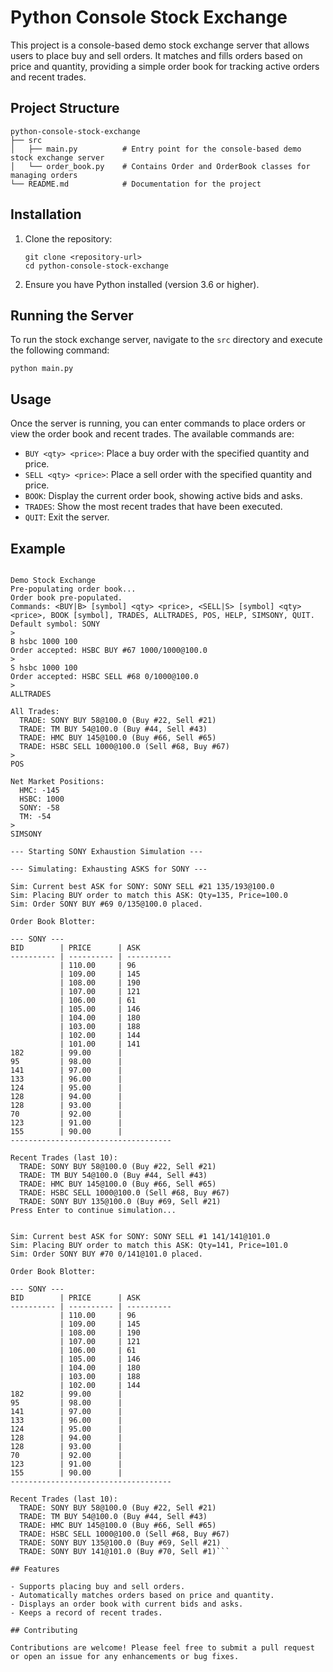 # Python Console Stock Exchange

This project is a console-based demo stock exchange server that allows users to place buy and sell orders. It matches and fills orders based on price and quantity, providing a simple order book for tracking active orders and recent trades.

## Project Structure

```
python-console-stock-exchange
├── src
│   ├── main.py          # Entry point for the console-based demo stock exchange server
│   └── order_book.py    # Contains Order and OrderBook classes for managing orders
└── README.md            # Documentation for the project
```

## Installation

1. Clone the repository:
   ```
   git clone <repository-url>
   cd python-console-stock-exchange
   ```

2. Ensure you have Python installed (version 3.6 or higher).

## Running the Server

To run the stock exchange server, navigate to the `src` directory and execute the following command:

```
python main.py
```

## Usage

Once the server is running, you can enter commands to place orders or view the order book and recent trades. The available commands are:

- `BUY <qty> <price>`: Place a buy order with the specified quantity and price.
- `SELL <qty> <price>`: Place a sell order with the specified quantity and price.
- `BOOK`: Display the current order book, showing active bids and asks.
- `TRADES`: Show the most recent trades that have been executed.
- `QUIT`: Exit the server.

## Example

```
    
Demo Stock Exchange
Pre-populating order book...
Order book pre-populated.
Commands: <BUY|B> [symbol] <qty> <price>, <SELL|S> [symbol] <qty> <price>, BOOK [symbol], TRADES, ALLTRADES, POS, HELP, SIMSONY, QUIT. Default symbol: SONY
> 
B hsbc 1000 100
Order accepted: HSBC BUY #67 1000/1000@100.0
> 
S hsbc 1000 100
Order accepted: HSBC SELL #68 0/1000@100.0
> 
ALLTRADES

All Trades:
  TRADE: SONY BUY 58@100.0 (Buy #22, Sell #21)
  TRADE: TM BUY 54@100.0 (Buy #44, Sell #43)
  TRADE: HMC BUY 145@100.0 (Buy #66, Sell #65)
  TRADE: HSBC SELL 1000@100.0 (Sell #68, Buy #67)
> 
POS

Net Market Positions:
  HMC: -145
  HSBC: 1000
  SONY: -58
  TM: -54
> 
SIMSONY

--- Starting SONY Exhaustion Simulation ---

--- Simulating: Exhausting ASKS for SONY ---

Sim: Current best ASK for SONY: SONY SELL #21 135/193@100.0
Sim: Placing BUY order to match this ASK: Qty=135, Price=100.0
Sim: Order SONY BUY #69 0/135@100.0 placed.

Order Book Blotter:

--- SONY ---
BID        | PRICE      | ASK       
---------- | ---------- | ----------
           | 110.00     | 96        
           | 109.00     | 145       
           | 108.00     | 190       
           | 107.00     | 121       
           | 106.00     | 61        
           | 105.00     | 146       
           | 104.00     | 180       
           | 103.00     | 188       
           | 102.00     | 144       
           | 101.00     | 141       
182        | 99.00      |           
95         | 98.00      |           
141        | 97.00      |           
133        | 96.00      |           
124        | 95.00      |           
128        | 94.00      |           
128        | 93.00      |           
70         | 92.00      |           
123        | 91.00      |           
155        | 90.00      |           
------------------------------------

Recent Trades (last 10):
  TRADE: SONY BUY 58@100.0 (Buy #22, Sell #21)
  TRADE: TM BUY 54@100.0 (Buy #44, Sell #43)
  TRADE: HMC BUY 145@100.0 (Buy #66, Sell #65)
  TRADE: HSBC SELL 1000@100.0 (Sell #68, Buy #67)
  TRADE: SONY BUY 135@100.0 (Buy #69, Sell #21)
Press Enter to continue simulation...


Sim: Current best ASK for SONY: SONY SELL #1 141/141@101.0
Sim: Placing BUY order to match this ASK: Qty=141, Price=101.0
Sim: Order SONY BUY #70 0/141@101.0 placed.

Order Book Blotter:

--- SONY ---
BID        | PRICE      | ASK       
---------- | ---------- | ----------
           | 110.00     | 96        
           | 109.00     | 145       
           | 108.00     | 190       
           | 107.00     | 121       
           | 106.00     | 61        
           | 105.00     | 146       
           | 104.00     | 180       
           | 103.00     | 188       
           | 102.00     | 144       
182        | 99.00      |           
95         | 98.00      |           
141        | 97.00      |           
133        | 96.00      |           
124        | 95.00      |           
128        | 94.00      |           
128        | 93.00      |           
70         | 92.00      |           
123        | 91.00      |           
155        | 90.00      |           
------------------------------------

Recent Trades (last 10):
  TRADE: SONY BUY 58@100.0 (Buy #22, Sell #21)
  TRADE: TM BUY 54@100.0 (Buy #44, Sell #43)
  TRADE: HMC BUY 145@100.0 (Buy #66, Sell #65)
  TRADE: HSBC SELL 1000@100.0 (Sell #68, Buy #67)
  TRADE: SONY BUY 135@100.0 (Buy #69, Sell #21)
  TRADE: SONY BUY 141@101.0 (Buy #70, Sell #1)```

## Features

- Supports placing buy and sell orders.
- Automatically matches orders based on price and quantity.
- Displays an order book with current bids and asks.
- Keeps a record of recent trades.

## Contributing

Contributions are welcome! Please feel free to submit a pull request or open an issue for any enhancements or bug fixes.
